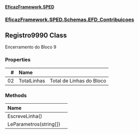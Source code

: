 #### [EficazFramework.SPED](EficazFrameworkSPED.md 'EficazFramework SPED')
### [EficazFramework.SPED.Schemas.EFD_Contribuicoes](EficazFramework.SPED.Schemas.EFD_Contribuicoes.md 'EficazFramework.SPED.Schemas.EFD_Contribuicoes')

## Registro9990 Class

Encerramento do Bloco 9
### Properties

| # | Name | |
| ---: | :--- | :--- |
| 02 | TotalLinhas | Total de Linhas do Bloco |
### Methods

| Name | |
| :--- | :--- |
| EscreveLinha() |  |
| LeParametros(string[]) |  |

